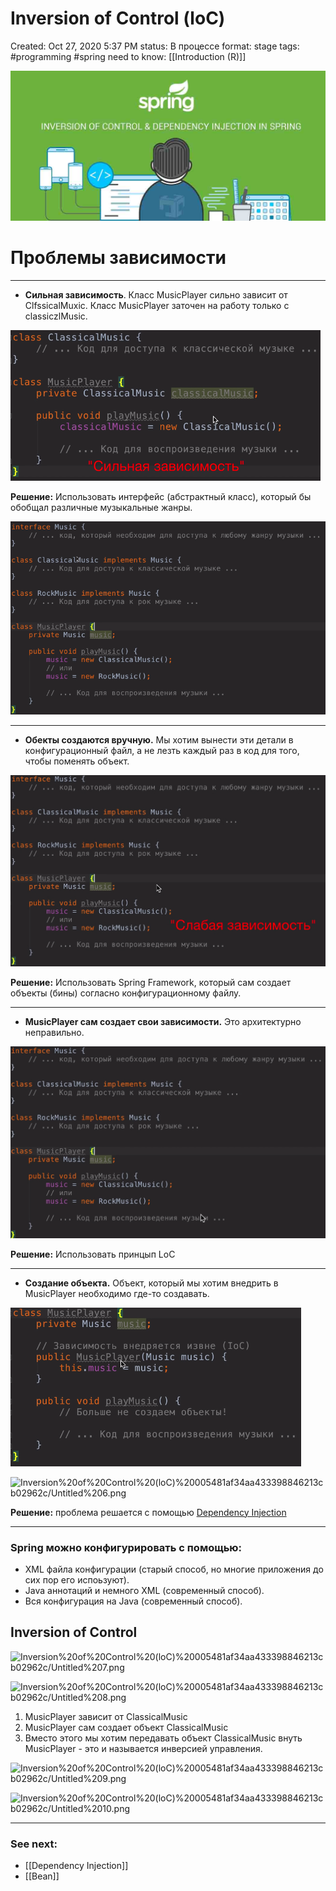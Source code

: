 # Inversion of Control (loC)

Created: Oct 27, 2020 5:37 PM
status: В процессе
format: stage
tags: #programming #spring
need to know: [[Introduction (R)]]

![Inversion%20of%20Control%20(loC)%20005481af34aa433398846213cb02962c/Untitled.png](Images/Programming/Spring%20Framework/Inversion%20of%20Control%20(loC)%20005481af34aa433398846213cb02962c/Untitled.png)

# Проблемы зависимости

---

- **Сильная зависимость**. Класс MusicPlayer сильно зависит от ClfssicalMuxic. Класс MusicPlayer заточен на работу только с classiczlMusic.

![Inversion%20of%20Control%20(loC)%20005481af34aa433398846213cb02962c/Untitled%201.png](Images/Programming/Spring%20Framework/Inversion%20of%20Control%20(loC)%20005481af34aa433398846213cb02962c/Untitled%201.png)

**Решение:** Использовать интерфейс (абстрактный класс), который бы обобщал различные музыкальные жанры.

![Inversion%20of%20Control%20(loC)%20005481af34aa433398846213cb02962c/Untitled%202.png](Images/Programming/Spring%20Framework/Inversion%20of%20Control%20(loC)%20005481af34aa433398846213cb02962c/Untitled%202.png)

---

- **Обекты создаются вручную.** Мы хотим вынести эти детали в конфигурационный файл, а не лезть каждый раз в код для того, чтобы поменять объект.

![Inversion%20of%20Control%20(loC)%20005481af34aa433398846213cb02962c/Untitled%203.png](Images/Programming/Spring%20Framework/Inversion%20of%20Control%20(loC)%20005481af34aa433398846213cb02962c/Untitled%203.png)

**Решение:** Использовать Spring Framework, который сам создает объекты (бины) согласно конфигурационному файлу.

---

- **MusicPlayer сам создает свои зависимости.** Это архитектурно неправильно.

![Inversion%20of%20Control%20(loC)%20005481af34aa433398846213cb02962c/Untitled%204.png](Images/Programming/Spring%20Framework/Inversion%20of%20Control%20(loC)%20005481af34aa433398846213cb02962c/Untitled%204.png)

**Решение:** Использовать принцып LoC

---

- **Создание объекта.** Объект, который мы хотим внедрить в MusicPlayer необходимо где-то создавать.

![Inversion%20of%20Control%20(loC)%20005481af34aa433398846213cb02962c/Untitled%205.png](Images/Programming/Spring%20Framework/Inversion%20of%20Control%20(loC)%20005481af34aa433398846213cb02962c/Untitled%205.png)

![Inversion%20of%20Control%20(loC)%20005481af34aa433398846213cb02962c/Untitled%206.png](Untitled%206.png)

**Решение:** проблема решается с помощью [Dependency Injection](Dependency%20Injection.md) 

---

### Spring можно конфигурировать с помощью:

- XML файла конфигурации (старый способ, но многие приложения до сих пор его испоьзуют).
- Java аннотаций и немного XML (современный способ).
- Вся конфигурация на Java (современный способ).

## Inversion of Control

![Inversion%20of%20Control%20(loC)%20005481af34aa433398846213cb02962c/Untitled%207.png](Untitled%207.png)

![Inversion%20of%20Control%20(loC)%20005481af34aa433398846213cb02962c/Untitled%208.png](Untitled%208.png)

1. MusicPlayer зависит от СlassicalMusic
2. MusicPlayer сам создает объект ClassicalMusic
3. Вместо этого мы хотим передавать объект ClassicalMusic внуть MusicPlayer - это и называется инверсией управления.

![Inversion%20of%20Control%20(loC)%20005481af34aa433398846213cb02962c/Untitled%209.png](Untitled%209.png)

![Inversion%20of%20Control%20(loC)%20005481af34aa433398846213cb02962c/Untitled%2010.png](Untitled%2010.png)

---
### See next:
- [[Dependency Injection]]
- [[Bean]]